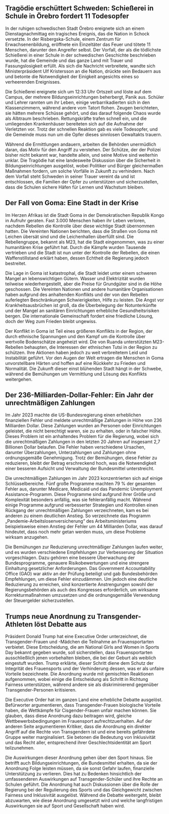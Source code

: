 ## Tragödie erschüttert Schweden: Schießerei in Schule in Örebro fordert 11 Todesopfer

In der ruhigen schwedischen Stadt Örebro ereignete sich an einem Dienstagnachmittag ein tragisches Ereignis, das die Nation in Schock versetzte. In der Risbergska-Schule, einem Zentrum für Erwachsenenbildung, eröffnete ein Einzeltäter das Feuer und tötete 11 Menschen, darunter den Angreifer selbst. Der Vorfall, der als die tödlichste Schießerei in einer Schule in der schwedischen Geschichte beschrieben wurde, hat die Gemeinde und das ganze Land mit Trauer und Fassungslosigkeit erfüllt. Als sich die Nachricht verbreitete, wandte sich Ministerpräsident Ulf Kristersson an die Nation, drückte sein Bedauern aus und betonte die Notwendigkeit der Einigkeit angesichts eines so verheerenden Ereignisses.

Die Schießerei ereignete sich um 12:33 Uhr Ortszeit und löste auf dem Campus, der mehrere Bildungseinrichtungen beherbergt, Panik aus. Schüler und Lehrer rannten um ihr Leben, einige verbarrikadierten sich in den Klassenzimmern, während andere vom Tatort flohen. Zeugen berichteten, sie hätten mehrere Schüsse gehört, und das darauf folgende Chaos wurde als Albtraum beschrieben. Rettungskräfte trafen schnell ein, und die umliegenden Krankenhäuser bereiteten sich auf die Aufnahme der Verletzten vor. Trotz der schnellen Reaktion gab es viele Todesopfer, und die Gemeinde muss nun um die Opfer dieses sinnlosen Gewaltakts trauern.

Während die Ermittlungen andauern, arbeiten die Behörden unermüdlich daran, das Motiv für den Angriff zu verstehen. Der Schütze, der der Polizei bisher nicht bekannt war, handelte allein, und seine Motive sind weiterhin unklar. Die Tragödie hat eine landesweite Diskussion über die Sicherheit in Bildungseinrichtungen ausgelöst, wobei Politiker und Bürger gleichermaßen Maßnahmen fordern, um solche Vorfälle in Zukunft zu verhindern. Nach dem Vorfall steht Schweden in seiner Trauer vereint da und ist entschlossen, die Familien der Opfer zu unterstützen und sicherzustellen, dass die Schulen sichere Häfen für Lernen und Wachstum bleiben.

## Der Fall von Goma: Eine Stadt in der Krise

Im Herzen Afrikas ist die Stadt Goma in der Demokratischen Republik Kongo in Aufruhr geraten. Fast 3.000 Menschen haben ihr Leben verloren, nachdem Rebellen die Kontrolle über diese wichtige Stadt übernommen hatten. Die Vereinten Nationen berichten, dass die Straßen von Goma mit Leichen übersät sind und die Leichenhallen überfüllt sind. Die Rebellengruppe, bekannt als M23, hat die Stadt eingenommen, was zu einer humanitären Krise geführt hat. Durch die Kämpfe wurden Tausende vertrieben und die Stadt ist nun unter der Kontrolle der Rebellen, die einen Waffenstillstand erklärt haben, dessen Echtheit die Regierung jedoch bestreitet.

Die Lage in Goma ist katastrophal, die Stadt leidet unter einem schweren Mangel an lebenswichtigen Gütern. Wasser und Elektrizität wurden teilweise wiederhergestellt, aber die Preise für Grundgüter sind in die Höhe geschossen. Die Vereinten Nationen und andere humanitäre Organisationen haben aufgrund des anhaltenden Konflikts und der von den Rebellen auferlegten Beschränkungen Schwierigkeiten, Hilfe zu leisten. Die Angst vor Krankheitsausbrüchen ist groß, da die Überbelegung der Notunterkünfte und der Mangel an sanitären Einrichtungen erhebliche Gesundheitsrisiken bergen. Die internationale Gemeinschaft fordert eine friedliche Lösung, doch der Weg zum Frieden bleibt ungewiss.

Der Konflikt in Goma ist Teil eines größeren Konflikts in der Region, der durch ethnische Spannungen und den Kampf um die Kontrolle über wertvolle Bodenschätze angeheizt wird. Die von Ruanda unterstützten M23-Rebellen behaupten, die Interessen der ethnischen Tutsi in der Region zu schützen. Ihre Aktionen haben jedoch zu weit verbreitetem Leid und Instabilität geführt. Vor den Augen der Welt ertragen die Menschen in Goma unvorstellbare Härten und hoffen auf eine Rückkehr zu Frieden und Normalität. Die Zukunft dieser einst blühenden Stadt hängt in der Schwebe, während die Bemühungen um Vermittlung und Lösung des Konflikts weitergehen.

## Der 236-Milliarden-Dollar-Fehler: Ein Jahr der unrechtmäßigen Zahlungen

Im Jahr 2023 machte die US-Bundesregierung einen erheblichen finanziellen Fehler und meldete unrechtmäßige Zahlungen in Höhe von 236 Milliarden Dollar. Diese Zahlungen wurden an Personen oder Einrichtungen geleistet, die nicht berechtigt waren, sie zu erhalten, oder in falscher Höhe. Dieses Problem ist ein anhaltendes Problem für die Regierung, wobei sich die unrechtmäßigen Zahlungen in den letzten 20 Jahren auf insgesamt 2,7 Billionen Dollar belaufen. Die Fehler haben verschiedene Ursachen, darunter Überzahlungen, Unterzahlungen und Zahlungen ohne ordnungsgemäße Genehmigung. Trotz der Bemühungen, diese Fehler zu reduzieren, bleibt der Betrag erschreckend hoch, was die Notwendigkeit einer besseren Aufsicht und Verwaltung der Bundesmittel unterstreicht.

Die unrechtmäßigen Zahlungen im Jahr 2023 konzentrierten sich auf einige Schlüsselbereiche. Fünf große Programme machten 79 % der gesamten Fehler aus, darunter Medicare, Medicaid und das Pandemic Unemployment Assistance-Programm. Diese Programme sind aufgrund ihrer Größe und Komplexität besonders anfällig, was sie fehleranfällig macht. Während einige Programme aufgrund verbesserter Strategien und Kontrollen einen Rückgang der unrechtmäßigen Zahlungen verzeichneten, kam es bei anderen zu einem deutlichen Anstieg. So verzeichnete das Programm „Pandemie-Arbeitslosenversicherung“ des Arbeitsministeriums beispielsweise einen Anstieg der Fehler um 44 Milliarden Dollar, was darauf hindeutet, dass noch mehr getan werden muss, um diese Probleme wirksam anzugehen.

Die Bemühungen zur Reduzierung unrechtmäßiger Zahlungen laufen weiter, und es wurden verschiedene Empfehlungen zur Verbesserung der Situation vorgeschlagen. Dazu gehören eine bessere Überwachung der Bundesprogramme, genauere Risikobewertungen und eine strengere Einhaltung gesetzlicher Anforderungen. Das Government Accountability Office (GAO) war aktiv an der Prüfung beteiligt und gab Bundesbehörden Empfehlungen, um diese Fehler einzudämmen. Um jedoch eine deutliche Reduzierung zu erreichen, sind konzertierte Anstrengungen sowohl der Regierungsbehörden als auch des Kongresses erforderlich, um wirksame Korrekturmaßnahmen umzusetzen und die ordnungsgemäße Verwendung der Steuergelder sicherzustellen.

## Trumps neue Anordnung zu Transgender-Athleten löst Debatte aus

Präsident Donald Trump hat eine Executive Order unterzeichnet, die Transgender-Frauen und -Mädchen die Teilnahme an Frauensportarten verbietet. Diese Entscheidung, die am National Girls and Women in Sports Day bekannt gegeben wurde, soll sicherstellen, dass Frauensportarten ausschließlich jenen vorbehalten bleiben, die bei der Geburt als weiblich eingestuft wurden. Trump erklärte, dieser Schritt diene dem Schutz der Integrität des Frauensports und der Verhinderung dessen, was er als unfaire Vorteile bezeichnete. Die Anordnung wurde mit gemischten Reaktionen aufgenommen, wobei einige die Entscheidung als Schritt in Richtung Fairness unterstützen, während andere sie als diskriminierend gegenüber Transgender-Personen kritisieren.

Die Executive Order hat im ganzen Land eine erhebliche Debatte ausgelöst. Befürworter argumentieren, dass Transgender-Frauen biologische Vorteile haben, die Wettkämpfe für Cisgender-Frauen unfair machen können. Sie glauben, dass diese Anordnung dazu beitragen wird, gleiche Wettbewerbsbedingungen im Frauensport aufrechtzuerhalten. Auf der anderen Seite argumentieren Kritiker, dass die Anordnung ein direkter Angriff auf die Rechte von Transgendern ist und eine bereits gefährdete Gruppe weiter marginalisiert. Sie betonen die Bedeutung von Inklusivität und das Recht aller, entsprechend ihrer Geschlechtsidentität am Sport teilzunehmen.

Die Auswirkungen dieser Anordnung gehen über den Sport hinaus. Sie betrifft auch Bildungseinrichtungen, die Bundesmittel erhalten, da sie der Anordnung Folge leisten müssen, da sie sonst Gefahr laufen, finanzielle Unterstützung zu verlieren. Dies hat zu Bedenken hinsichtlich der umfassenderen Auswirkungen auf Transgender-Schüler und ihre Rechte an Schulen geführt. Die Anordnung hat auch Diskussionen über die Rolle der Regierung bei der Regulierung des Sports und das Gleichgewicht zwischen Fairness und Inklusivität ausgelöst. Während die Debatte weitergeht, bleibt abzuwarten, wie diese Anordnung umgesetzt wird und welche langfristigen Auswirkungen sie auf Sport und Gesellschaft haben wird.
